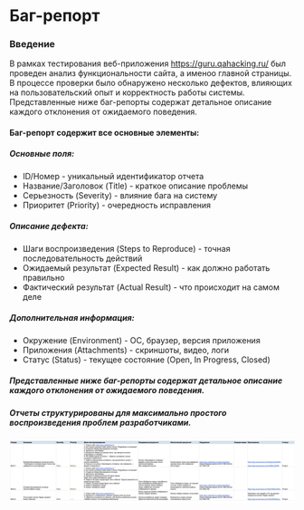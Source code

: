 # Баг-репорт 
### Введение
В рамках тестирования веб-приложения https://guru.qahacking.ru/ был проведен анализ функциональности сайта, а именоо главной страницы.
В процессе проверки было обнаружено несколько дефектов, влияющих на пользовательский опыт и корректность работы системы. Представленные ниже баг-репорты содержат детальное описание каждого отклонения от ожидаемого поведения.

#### Баг-репорт содержит все основные элементы:
##### Основные поля:
* ID/Номер - уникальный идентификатор отчета
* Название/Заголовок (Title) - краткое описание проблемы
* Серьезность (Severity) - влияние бага на систему 
* Приоритет (Priority) - очередность исправления 
##### Описание дефекта: 
* Шаги воспроизведения (Steps to Reproduce) - точная последовательность действий 
* Ожидаемый результат (Expected Result) - как должно работать правильно
* Фактический результат (Actual Result) - что происходит на самом деле
##### Дополнительная информация:
* Окружение (Environment) - ОС, браузер, версия приложения
* Приложения (Attachments) - скриншоты, видео, логи
* Статус (Status) - текущее состояние (Open, In Progress, Closed)

##### Представленные ниже баг-репорты содержат детальное описание каждого отклонения от ожидаемого поведения.
##### Отчеты структурированы для максимально простого воспроизведения проблем разработчиками. 

<img src="BUG-1.png">
